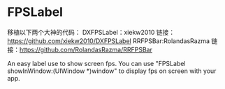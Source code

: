 # FPSLabel

移植以下两个大神的代码：
DXFPSLabel：xiekw2010 链接：https://github.com/xiekw2010/DXFPSLabel
RRFPSBar:RolandasRazma 链接：https://github.com/RolandasRazma/RRFPSBar

An easy label use to show screen fps. 
You can use "FPSLabel showInWindow:(UIWindow *)window" to display fps on screen with your app.

